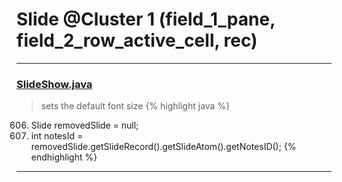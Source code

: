# Slide @Cluster 1 (field_1_pane, field_2_row_active_cell, rec)

***

### [SlideShow.java](https://searchcode.com/codesearch/view/97394959/)
> sets the default font size 
{% highlight java %}
606. Slide removedSlide = null;
638.   int notesId = removedSlide.getSlideRecord().getSlideAtom().getNotesID();
{% endhighlight %}

***

